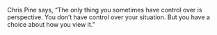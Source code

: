 Chris Pine says, “The only thing you sometimes have control over is perspective. You don’t have control over your situation. But you have a choice about how you view it.”
